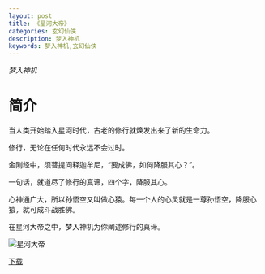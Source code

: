 ```yaml
---
layout: post
title: 《星河大帝》
categories: 玄幻仙侠
description: 梦入神机
keywords: 梦入神机,玄幻仙侠
---
```

*梦入神机*
# 简介
当人类开始踏入星河时代，古老的修行就焕发出来了新的生命力。

修行，无论在任何时代永远不会过时。

金刚经中，须菩提问释迦牟尼，“要成佛，如何降服其心？”。

一句话，就道尽了修行的真谛，四个字，降服其心。

心神通广大，所以孙悟空又叫做心猿。每一个人的心灵就是一尊孙悟空，降服心猿，就可成斗战胜佛。

在星河大帝之中，梦入神机为你阐述修行的真谛。

![星河大帝](https://cdn.jsdelivr.net/gh/YYbooks0/yybooks0img@master/bookscover2/星河大帝.6qpeznoznms0.jpg)

[下载](https://link.jscdn.cn/1drv/aHR0cHM6Ly8xZHJ2Lm1zL3QvcyFBaGU2R2dNWmVFb2poWFJ5VlFfUXl1aWJfYWx6P2U9RUZsSEh1.txt)
